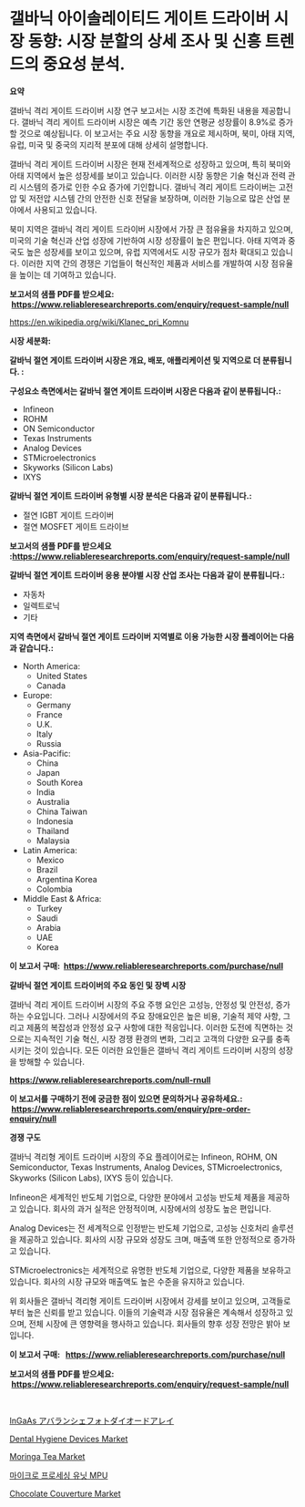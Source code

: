 <p><h1>갤바닉 아이솔레이티드 게이트 드라이버 시장 동향: 시장 분할의 상세 조사 및 신흥 트렌드의 중요성 분석.</h1></p><p><strong>요약</strong></p>
<p><p>갤바닉 격리 게이트 드라이버 시장 연구 보고서는 시장 조건에 특화된 내용을 제공합니다. 갤바닉 격리 게이트 드라이버 시장은 예측 기간 동안 연평균 성장률이 8.9%로 증가할 것으로 예상됩니다. 이 보고서는 주요 시장 동향을 개요로 제시하며, 북미, 아태 지역, 유럽, 미국 및 중국의 지리적 분포에 대해 상세히 설명합니다.</p><p>갤바닉 격리 게이트 드라이버 시장은 현재 전세계적으로 성장하고 있으며, 특히 북미와 아태 지역에서 높은 성장세를 보이고 있습니다. 이러한 시장 동향은 기술 혁신과 전력 관리 시스템의 증가로 인한 수요 증가에 기인합니다. 갤바닉 격리 게이트 드라이버는 고전압 및 저전압 시스템 간의 안전한 신호 전달을 보장하며, 이러한 기능으로 많은 산업 분야에서 사용되고 있습니다.</p><p>북미 지역은 갤바닉 격리 게이트 드라이버 시장에서 가장 큰 점유율을 차지하고 있으며, 미국의 기술 혁신과 산업 성장에 기반하여 시장 성장률이 높은 편입니다. 아태 지역과 중국도 높은 성장세를 보이고 있으며, 유럽 지역에서도 시장 규모가 점차 확대되고 있습니다. 이러한 지역 간의 경쟁은 기업들이 혁신적인 제품과 서비스를 개발하여 시장 점유율을 높이는 데 기여하고 있습니다.</p></p>
<p><strong>보고서의 샘플 PDF를 받으세요: &nbsp;<a href="https://www.reliableresearchreports.com/enquiry/request-sample/null">https://www.reliableresearchreports.com/enquiry/request-sample/null</a></strong></p>
<p><a href="https://en.wikipedia.org/wiki/Klanec_pri_Komnu">https://en.wikipedia.org/wiki/Klanec_pri_Komnu</a></p>
<p><strong>시장 세분화:</strong></p>
<p><strong> 갈바닉 절연 게이트 드라이버 시장은 개요, 배포, 애플리케이션 및 지역으로 더 분류됩니다. :</strong></p>
<p><strong>구성요소 측면에서는 갈바닉 절연 게이트 드라이버 시장은 다음과 같이 분류됩니다.:</strong></p>
<p><ul><li>Infineon</li><li>ROHM</li><li>ON Semiconductor</li><li>Texas Instruments</li><li>Analog Devices</li><li>STMicroelectronics</li><li>Skyworks (Silicon Labs)</li><li>IXYS</li></ul></p>
<p><strong> 갈바닉 절연 게이트 드라이버 유형별 시장 분석은 다음과 같이 분류됩니다.:</strong></p>
<p><ul><li>절연 IGBT 게이트 드라이버</li><li>절연 MOSFET 게이트 드라이브</li></ul></p>
<p><strong>보고서의 샘플 PDF를 받으세요 :<a href="https://www.reliableresearchreports.com/enquiry/request-sample/null">https://www.reliableresearchreports.com/enquiry/request-sample/null</a></strong></p>
<p><strong> 갈바닉 절연 게이트 드라이버 응용 분야별 시장 산업 조사는 다음과 같이 분류됩니다.:</strong></p>
<p><ul><li>자동차</li><li>일렉트로닉</li><li>기타</li></ul></p>
<p><strong>지역 측면에서 갈바닉 절연 게이트 드라이버 지역별로 이용 가능한 시장 플레이어는 다음과 같습니다.:</strong></p>
<p><ul>
    <li>
        North America:
        <ul>
            <li>United States</li>
            <li>Canada</li>
        </ul>
    </li>
    <li>
        Europe:
        <ul>
            <li>Germany</li>
            <li>France</li>
            <li>U.K.</li>
            <li>Italy</li>
            <li>Russia</li>
        </ul>
    </li>
    <li>
        Asia-Pacific:
        <ul>
            <li>China</li>
            <li>Japan</li>
            <li>South Korea</li>
            <li>India</li>
            <li>Australia</li>
            <li>China Taiwan</li>
            <li>Indonesia</li>
            <li>Thailand</li>
            <li>Malaysia</li>
        </ul>
    </li>
    <li>
        Latin America:
        <ul>
            <li>Mexico</li>
            <li>Brazil</li>
            <li>Argentina Korea</li>
            <li>Colombia</li>
        </ul>
    </li>
    <li>
        Middle East & Africa:
        <ul>
            <li>Turkey</li>
            <li>Saudi</li>
            <li>Arabia</li>
            <li>UAE</li>
            <li>Korea</li>
        </ul>
    </li>
    </ul></p>
<p><strong>이 보고서 구매: &nbsp;<a href="https://www.reliableresearchreports.com/purchase/null">https://www.reliableresearchreports.com/purchase/null</a></strong></p>
<p><strong>갈바닉 절연 게이트 드라이버의 주요 동인 및 장벽 시장</strong></p>
<p><p>갤바닉 격리 게이트 드라이버 시장의 주요 주행 요인은 고성능, 안정성 및 안전성, 증가하는 수요입니다. 그러나 시장에서의 주요 장애요인은 높은 비용, 기술적 제약 사항, 그리고 제품의 복잡성과 안정성 요구 사항에 대한 적응입니다. 이러한 도전에 직면하는 것으로는 지속적인 기술 혁신, 시장 경쟁 환경의 변화, 그리고 고객의 다양한 요구를 충족시키는 것이 있습니다. 모든 이러한 요인들은 갤바닉 격리 게이트 드라이버 시장의 성장을 방해할 수 있습니다.</p></p>
<p><strong><a href="https://www.reliableresearchreports.com/null-rnull">https://www.reliableresearchreports.com/null-rnull</a></strong></p>
<p><strong>이 보고서를 구매하기 전에 궁금한 점이 있으면 문의하거나 공유하세요.: &nbsp;<a href="https://www.reliableresearchreports.com/enquiry/pre-order-enquiry/null">https://www.reliableresearchreports.com/enquiry/pre-order-enquiry/null</a></strong></p>
<p><strong>경쟁 구도</strong></p>
<p><p>갤바닉 격리형 게이트 드라이버 시장의 주요 플레이어로는 Infineon, ROHM, ON Semiconductor, Texas Instruments, Analog Devices, STMicroelectronics, Skyworks (Silicon Labs), IXYS 등이 있습니다. </p><p>Infineon은 세계적인 반도체 기업으로, 다양한 분야에서 고성능 반도체 제품을 제공하고 있습니다. 회사의 과거 실적은 안정적이며, 시장에서의 성장도 높은 편입니다. </p><p>Analog Devices는 전 세계적으로 인정받는 반도체 기업으로, 고성능 신호처리 솔루션을 제공하고 있습니다. 회사의 시장 규모와 성장도 크며, 매출액 또한 안정적으로 증가하고 있습니다. </p><p>STMicroelectronics는 세계적으로 유명한 반도체 기업으로, 다양한 제품을 보유하고 있습니다. 회사의 시장 규모와 매출액도 높은 수준을 유지하고 있습니다. </p><p>위 회사들은 갤바닉 격리형 게이트 드라이버 시장에서 강세를 보이고 있으며, 고객들로부터 높은 신뢰를 받고 있습니다. 이들의 기술력과 시장 점유율은 계속해서 성장하고 있으며, 전체 시장에 큰 영향력을 행사하고 있습니다. 회사들의 향후 성장 전망은 밝아 보입니다.</p></p>
<p><strong>이 보고서 구매: &nbsp; <a href="https://www.reliableresearchreports.com/purchase/null">https://www.reliableresearchreports.com/purchase/null</a></strong></p>
<p><strong>보고서의 샘플 PDF를 받으세요: &nbsp;<a href="https://www.reliableresearchreports.com/enquiry/request-sample/null">https://www.reliableresearchreports.com/enquiry/request-sample/null</a></strong><strong></strong></p>
<p>&nbsp;</p>
<p><p><a href="https://github.com/DanykaKilback/Market-Research-Report-List-2/blob/main/4554882122777.md">InGaAs アバランシェフォトダイオードアレイ</a></p><p><a href="https://github.com/hskmn/Market-Research-Report-List-1/blob/main/dental-hygiene-devices-market.md">Dental Hygiene Devices Market</a></p><p><a href="https://medium.com/@jeancoleman732/moringa-tea-market-growth-outlook-from-2024-to-2031-and-it-is-projecting-at-11-4-2ed4696b0179">Moringa Tea Market</a></p><p><a href="https://github.com/LuckeyCorbin/Market-Research-Report-List-1/blob/main/3538707124214.md">마이크로 프로세싱 유닛 MPU</a></p><p><a href="https://medium.com/@elizbethsmithb208/global-chocolate-couverture-market-is-projected-to-grow-at-a-cagr-of-10-6-40dc93d6f14d">Chocolate Couverture Market</a></p></p>